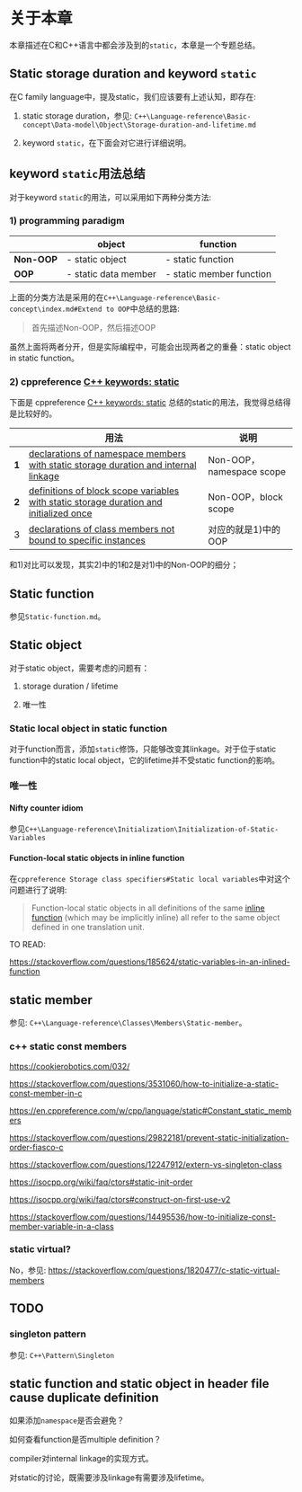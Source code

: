 # 关于本章

本章描述在C和C++语言中都会涉及到的`static`，本章是一个专题总结。



## Static storage duration and keyword `static`

在C family language中，提及static，我们应该要有上述认知，即存在:

1) static storage duration，参见: `C++\Language-reference\Basic-concept\Data-model\Object\Storage-duration-and-lifetime.md`

2) keyword `static`，在下面会对它进行详细说明。

## keyword  `static`用法总结

对于keyword  `static`的用法，可以采用如下两种分类方法: 

### 1) programming paradigm

|             | object               | function                 |
| ----------- | -------------------- | ------------------------ |
| **Non-OOP** | - static object      | - static function        |
| **OOP**     | - static data member | - static member function |

上面的分类方法是采用的在`C++\Language-reference\Basic-concept\index.md#Extend to OOP`中总结的思路:

> 首先描述Non-OOP，然后描述OOP

虽然上面将两者分开，但是实际编程中，可能会出现两者之的重叠：static object in static function。

### 2) cppreference [C++ keywords: static](https://en.cppreference.com/w/cpp/keyword/static)

下面是 cppreference [C++ keywords: static](https://en.cppreference.com/w/cpp/keyword/static) 总结的static的用法，我觉得总结得是比较好的。

|       | 用法                                                         | 说明                     |
| ----- | ------------------------------------------------------------ | ------------------------ |
| **1** | [declarations of namespace members with static storage duration and internal linkage](https://en.cppreference.com/w/cpp/language/storage_duration) | Non-OOP，namespace scope |
| **2** | [definitions of block scope variables with static storage duration and initialized once](https://en.cppreference.com/w/cpp/language/storage_duration#Static_local_variables) | Non-OOP，block scope     |
| 3     | [declarations of class members not bound to specific instances](https://en.cppreference.com/w/cpp/language/static) | 对应的就是1)中的OOP      |

和1)对比可以发现，其实2)中的1和2是对1)中的Non-OOP的细分；



## Static function

参见`Static-function.md`。



## Static object

对于static object，需要考虑的问题有：

1) storage duration / lifetime

2) 唯一性



### Static local object in static function

对于function而言，添加`static`修饰，只能够改变其linkage。对于位于static function中的static local object，它的lifetime并不受static function的影响。

### 唯一性

#### Nifty counter idiom

参见`C++\Language-reference\Initialization\Initialization-of-Static-Variables`

#### Function-local static objects in inline function

在`cppreference Storage class specifiers#Static local variables`中对这个问题进行了说明:

> Function-local static objects in all definitions of the same [inline function](inline.html) (which may be implicitly inline) all refer to the same object defined in one translation unit.

TO READ:

https://stackoverflow.com/questions/185624/static-variables-in-an-inlined-function



## static member

参见: `C++\Language-reference\Classes\Members\Static-member`。

### c++ static const members

https://cookierobotics.com/032/

https://stackoverflow.com/questions/3531060/how-to-initialize-a-static-const-member-in-c

https://en.cppreference.com/w/cpp/language/static#Constant_static_members

https://stackoverflow.com/questions/29822181/prevent-static-initialization-order-fiasco-c

https://stackoverflow.com/questions/12247912/extern-vs-singleton-class


https://isocpp.org/wiki/faq/ctors#static-init-order


https://isocpp.org/wiki/faq/ctors#construct-on-first-use-v2


https://stackoverflow.com/questions/14495536/how-to-initialize-const-member-variable-in-a-class



### static virtual?

No，参见: https://stackoverflow.com/questions/1820477/c-static-virtual-members 



## TODO

### singleton pattern

参见: `C++\Pattern\Singleton`



## static function and static object in header file cause duplicate definition



如果添加`namespace`是否会避免？

如何查看function是否multiple definition？



compiler对internal linkage的实现方式。

对static的讨论，既需要涉及linkage有需要涉及lifetime。